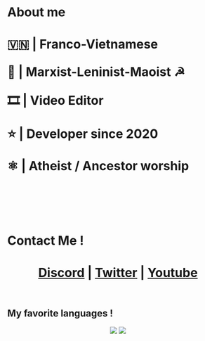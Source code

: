 # About me

<h1>
<p> 🇻🇳 | Franco-Vietnamese</p>
<p> 📕 | Marxist-Leninist-Maoist ☭</p>
<p> 🎞 | Video Editor</p>
<p> ⭐ | Developer since 2020</p>
<p> ⚛️ | Atheist / Ancestor worship</p>
<br><br>
</h1>




# Contact Me !

<h1 align="center">
  <a href="https://discord.com/users/1032243684516835399">Discord</a> |
  <a href="https://twitter.com/EdstineC">Twitter</a> |
  <a href="https://www.youtube.com/@edstine">Youtube</a>
<br><br>
</h1>



## My favorite languages !

<p align="center">
	<img src="https://img.shields.io/badge/CSHARP-2CCC00?style=for-the-badge&logo=csharp&logoColor=FFFFFF">
	<img src="https://img.shields.io/badge/python-3670A0?style=for-the-badge&logo=python&logoColor=ffdd54">
</p>
